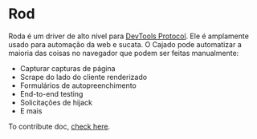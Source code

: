 # Rod

Roda é um driver de alto nível para [DevTools Protocol](https://chromedevtools.github.io/devtools-protocol). Ele é amplamente usado para automação da web e sucata. O Cajado pode automatizar a maioria das coisas no navegador que podem ser feitas manualmente:

- Capturar capturas de página
- Scrape do lado do cliente renderizado
- Formulários de autopreenchimento
- End-to-end testing
- Solicitações de hijack
- E mais

To contribute doc, [check here](contribute-doc.md).
